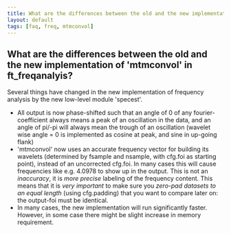 ```yaml
---
title: What are the differences between the old and the new implementation of 'mtmconvol' in ft_freqanalyis?
layout: default
tags: [faq, freq, mtmconvol]
---
```


## What are the differences between the old and the new implementation of 'mtmconvol' in ft_freqanalyis?

Several things have changed in the new implementation of frequency analysis by the new low-level module 'specest'.

   * All output is now phase-shifted such that an angle of 0 of any fourier-coefficient always means a peak of an oscillation in the data, and an angle of pi/-pi will always mean the trough of an oscillation (wavelet wise angle = 0 is implemented as cosine at peak, and sine in up-going flank)
   * 'mtmconvol' now uses an accurate frequency vector for building its wavelets (determined by fsample and nsample, with cfg.foi as starting point), instead of an uncorrected cfg.foi. In many cases this will cause frequencies like e.g. 4.0978 to show up in the output. This is not an *inaccuracy*, it is *more precise* labeling of the frequency content. This means that it is *very important* to make sure you *zero-pad datasets to an equal length* (using cfg.padding) that you want to compare later on: the output-foi must be identical. 
   * In many cases, the new implementation will run significantly faster. However, in some case there might be slight increase in memory requirement.

